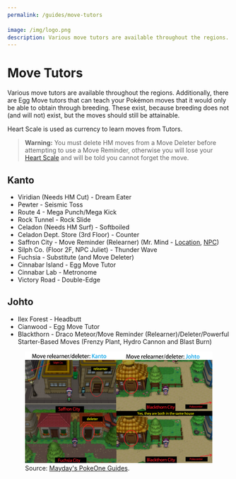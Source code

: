 ```yaml
---
permalink: /guides/move-tutors

image: /img/logo.png
description: Various move tutors are available throughout the regions. Additionally, there are Egg Move tutors that can teach your Pokémon moves that it would only be able to obtain through breeding. These exist, because breeding does not (and will not) exist, but the moves should still be attainable.
---
```


# Move Tutors

Various move tutors are available throughout the regions. Additionally, there are Egg Move tutors that can teach your Pokémon moves that it would only be able to obtain through breeding. These exist, because breeding does not (and will not) exist, but the moves should still be attainable.

Heart Scale is used as currency to learn moves from Tutors.

> __Warning:__ You must delete HM moves from a Move Deleter before attempting to
> use a Move Reminder, otherwise you will lose your
> [Heart Scale](/items/heart-scale) and will be told you cannot forget the move.

## Kanto

* Viridian (Needs HM Cut) - Dream Eater
* Pewter - Seismic Toss
* Route 4 - Mega Punch/Mega Kick
* Rock Tunnel - Rock Slide
* Celadon (Needs HM Surf) - Softboiled
* Celadon Dept. Store (3rd Floor) - Counter
* Saffron City - Move Reminder (Relearner) (Mr. Mind - [Location](/img/maps/saffron-move-relearner-building.png), [NPC](/img/maps/saffron-move-relearner-npc.png))
* Silph Co. (Floor 2F, NPC Juliet) - Thunder Wave
* Fuchsia - Substitute (and Move Deleter)
* Cinnabar Island - Egg Move Tutor
* Cinnabar Lab - Metronome
* Victory Road - Double-Edge

## Johto

* Ilex Forest - Headbutt
* Cianwood - Egg Move Tutor
* Blackthorn - Draco Meteor/Move Reminder (Relearner)/Deleter/Powerful Starter-Based Moves (Frenzy Plant, Hydro Cannon and Blast Burn)

<figure class="figure">
  <img src="/img/maps/move-relearner-deleter.png" class="figure-img img-fluid rounded" alt="purple tents">
  <figcaption class="figure-caption text-right">Source: <a href="https://imgur.com/a/312yWyg" target="_blank">Mayday's PokeOne Guides</a>.</figcaption>
</figure>
